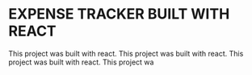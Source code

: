# EXPENSE TRACKER BUILT WITH REACT

This project was built with react.
This project was built with react.
This project was built with react.
This project wa



